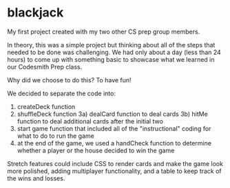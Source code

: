 # blackjack
My first project created with my two other CS prep group members.

In theory, this was a simple project but thinking about all of the steps that needed to be done was challenging.
We had only about a day (less than 24 hours) to come up with something basic to showcase what we learned
in our Codesmith Prep class. 

Why did we choose to do this? To have fun!

We decided to separate the code into:
  1) createDeck function
  2) shuffleDeck function
  3a) dealCard function to deal cards 
  3b) hitMe function to deal additional cards after the initial two
  4) start game function that included all of the "instructional" coding for what to do to run the game
  5) at the end of the game, we used a handCheck function to determine whether a player or the house decided to win the game
  
Stretch features could include CSS to render cards and make the game look more polished, adding multiplayer functionality, and a table to 
keep track of the wins and losses.
